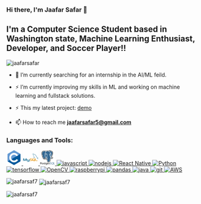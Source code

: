 
### Hi there, I'm Jaafar Safar 👋

## I'm a Computer Science Student based in Washington state, Machine Learning Enthusiast, Developer, and Soccer Player!!


<p align="left"> <img src="https://komarev.com/ghpvc/?username=jaafarsaf71&label=Profile%20views&color=0e75b6&style=flat" alt="jaafarsafar" /> </p>

- 🔭 I’m currently searching for an internship in the AI/ML feild.

- ⚡ I’m currently improving my skills in ML and working on machine learning and fullstack solutions.

- ⚡ This my latest project: [demo](https://www.jaafarportfolio.com/)

- 📫 How to reach me **jaafarsafar5@gmail.com**



<h3 align="left">Languages and Tools:</h3>
<p align="left">  <a href="https://www.w3schools.com/c/" target="_blank"> <img src="https://raw.githubusercontent.com/devicons/devicon/master/icons/c/c-original.svg" alt="c" width="40" height="40"/> </a> 
</a> <a href="https://www.mysql.com/" target="_blank"> <img src="https://raw.githubusercontent.com/devicons/devicon/master/icons/mysql/mysql-original-wordmark.svg" alt="mysql" width="40" height="40"/> </a>  <a href="https://www.postgresql.org" target="_blank"> <img src="https://raw.githubusercontent.com/devicons/devicon/master/icons/postgresql/postgresql-original-wordmark.svg" alt="postgresql" width="40" height="40"/>
</a> <a href="https://www.javascript.com/" target="_blank"> <img src="https://cdn.jsdelivr.net/gh/devicons/devicon/icons/javascript/javascript-original.svg" alt="javascript" width="40" height="40"/> </a> </a> <a href="https://nodejs.org/en/" target="_blank"> <img src="https://cdn.jsdelivr.net/gh/devicons/devicon/icons/nodejs/nodejs-original-wordmark.svg" alt="nodejs" width="40" height="40"/> 
</a> <a href="https://reactnative.dev/" target="_blank"> <img src="https://cdn.jsdelivr.net/gh/devicons/devicon/icons/react/react-original-wordmark.svg" alt="React Native" width="40" height="40"/> </a> <a href="https://www.w3schools.com/python/" target="_blank"> <img src="https://cdn.jsdelivr.net/gh/devicons/devicon/icons/python/python-original.svg" alt="Python" width="40" height="40"/> </a> 
</a> <a href="https://www.coursera.org/professional-certificates/tensorflow-in-practice" target="_blank"> <img src="https://cdn.jsdelivr.net/gh/devicons/devicon/icons/tensorflow/tensorflow-original.svg" alt="tensorflow" width="40" height="40"/> </a> 
</a> <a href="https://www.youtube.com/watch?v=oXlwWbU8l2o&themeRefresh=1" target="_blank"> <img src="https://cdn.jsdelivr.net/gh/devicons/devicon/icons/opencv/opencv-original.svg" alt="OpenCV" width="40" height="40"/> </a> 
</a> <a href="https://www.pcmag.com/how-to/beginners-guide-how-to-get-started-with-raspberry-pi" target="_blank"> <img src="https://cdn.jsdelivr.net/gh/devicons/devicon/icons/raspberrypi/raspberrypi-original.svg" alt="raspberrypi" width="40" height="40"/> </a> 
</a> <a href="https://www.datacamp.com/tutorial/pandas-tutorial-dataframe-python" target="_blank"> <img src="https://cdn.jsdelivr.net/gh/devicons/devicon/icons/pandas/pandas-original-wordmark.svg" alt="pandas" width="40" height="40"/> </a> 
</a> <a href="https://www.w3schools.com/java/" target="_blank"> <img src="https://cdn.jsdelivr.net/gh/devicons/devicon/icons/java/java-original-wordmark.svg" alt="java" width="40" height="40"/> </a> 
</a> <a href="https://www.w3schools.com/git/default.asp" target="_blank"> <img src="https://cdn.jsdelivr.net/gh/devicons/devicon/icons/git/git-original.svg" alt="git" width="40" height="40"/> </a> 
</a> <a href="https://www.w3schools.com/aws/index.php" target="_blank"> <img src="https://cdn.jsdelivr.net/gh/devicons/devicon/icons/amazonwebservices/amazonwebservices-plain-wordmark.svg" alt="AWS" width="40" height="40"/> </a> 

<p><img align="left" src="https://github-readme-stats.vercel.app/api/top-langs?username=jaafarsaf7&show_icons=true&locale=en&layout=compact" alt="jaafarsaf7" /></p>

<p>&nbsp;<img align="center" src="https://github-readme-stats.vercel.app/api?username=jaafarsaf7&show_icons=true&locale=en" alt="jaafarsaf7" /></p>

<p><img align="center" src="https://github-readme-streak-stats.herokuapp.com/?user=jaafarsaf7&" alt="jaafarsaf7" /></p>

